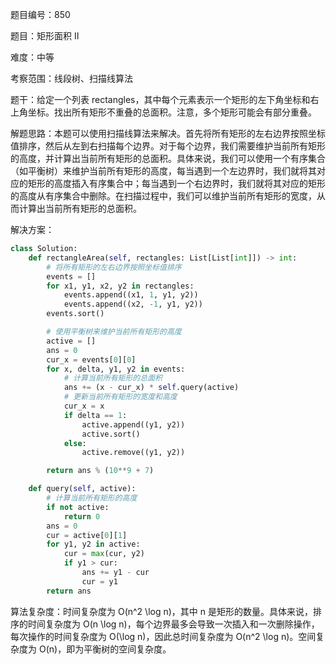 题目编号：850

题目：矩形面积 II

难度：中等

考察范围：线段树、扫描线算法

题干：给定一个列表 rectangles，其中每个元素表示一个矩形的左下角坐标和右上角坐标。找出所有矩形不重叠的总面积。注意，多个矩形可能会有部分重叠。

解题思路：本题可以使用扫描线算法来解决。首先将所有矩形的左右边界按照坐标值排序，然后从左到右扫描每个边界。对于每个边界，我们需要维护当前所有矩形的高度，并计算出当前所有矩形的总面积。具体来说，我们可以使用一个有序集合（如平衡树）来维护当前所有矩形的高度，每当遇到一个左边界时，我们就将其对应的矩形的高度插入有序集合中；每当遇到一个右边界时，我们就将其对应的矩形的高度从有序集合中删除。在扫描过程中，我们可以维护当前所有矩形的宽度，从而计算出当前所有矩形的总面积。

解决方案：

```python
class Solution:
    def rectangleArea(self, rectangles: List[List[int]]) -> int:
        # 将所有矩形的左右边界按照坐标值排序
        events = []
        for x1, y1, x2, y2 in rectangles:
            events.append((x1, 1, y1, y2))
            events.append((x2, -1, y1, y2))
        events.sort()

        # 使用平衡树来维护当前所有矩形的高度
        active = []
        ans = 0
        cur_x = events[0][0]
        for x, delta, y1, y2 in events:
            # 计算当前所有矩形的总面积
            ans += (x - cur_x) * self.query(active)
            # 更新当前所有矩形的宽度和高度
            cur_x = x
            if delta == 1:
                active.append((y1, y2))
                active.sort()
            else:
                active.remove((y1, y2))

        return ans % (10**9 + 7)

    def query(self, active):
        # 计算当前所有矩形的高度
        if not active:
            return 0
        ans = 0
        cur = active[0][1]
        for y1, y2 in active:
            cur = max(cur, y2)
            if y1 > cur:
                ans += y1 - cur
                cur = y1
        return ans
```

算法复杂度：时间复杂度为 O(n^2 \log n)，其中 n 是矩形的数量。具体来说，排序的时间复杂度为 O(n \log n)，每个边界最多会导致一次插入和一次删除操作，每次操作的时间复杂度为 O(\log n)，因此总时间复杂度为 O(n^2 \log n)。空间复杂度为 O(n)，即为平衡树的空间复杂度。